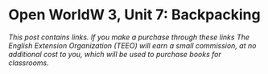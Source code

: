
# Open WorldW 3, Unit 7: Backpacking
*This post contains links. If you make a purchase through these links The English Extension Organization (TEEO) will earn a small commission, at no additional cost to you, which will be used to purchase books for classrooms.*
<!--stackedit_data:
eyJoaXN0b3J5IjpbMzc3MjAwMjAzLDM4NzQ0ODA3NSwtMzA2Nj
QxMDQyXX0=
-->